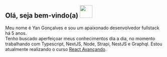 ## Olá, seja bem-vindo(a) <img src="https://camo.githubusercontent.com/e8e7b06ecf583bc040eb60e44eb5b8e0ecc5421320a92929ce21522dbc34c891/68747470733a2f2f6d656469612e67697068792e636f6d2f6d656469612f6876524a434c467a6361737252346961377a2f67697068792e676966" style="width: 40px" />
<!--
**develowl/develowl** is a ✨ _special_ ✨ repository because its `README.md` (this file) appears on your GitHub profile.

Here are some ideas to get you started:

- 🔭 I’m currently working on ...
- 🌱 I’m currently learning ...
- 👯 I’m looking to collaborate on ...
- 🤔 I’m looking for help with ...
- 💬 Ask me about ...
- 📫 How to reach me: ...
- 😄 Pronouns: ...
- ⚡ Fun fact: ...
-->

Meu nome é Yan Gonçalves e sou um apaixonado desenvolvedor fullstack há 5 anos. <br />
Tenho buscado aperfeiçoar meus conhecimentos dia a dia, no momento trabalhando com Typescript, NextJS, Node, Strapi, NestJS e Graphql.
Estou atualmente realizando o curso <a href="https://www.udemy.com/course/react-avancado/">React Avançando</a>.

